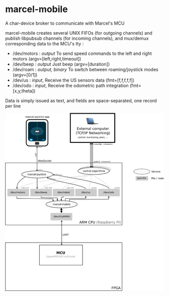 # marcel-mobile

A char-device broker to communicate with Marcel's MCU

marcel-mobile creates several UNIX FIFOs (for outgoing channels) and publish libpubsub channels (for incoming channels), and mux/demux corresponding data to the MCU's tty :
* /dev/motors : _output_ To send speed commands to the left and right motors (argv=[left,right,timeout])
* /dev/beep : _output_ Just beep (argv=[duration])
* /dev/roam : _output, binary_ To switch between roaming/joystick modes (argv=[0/1])
* /dev/us : _input_, Receive the US sensors data (fmt=[f,f,f,f,f])
* /dev/odo : _input_, Receive the odometric path integration (fmt=[x,y,theta])


Data is simply issued as text, and fields are space-separated, one record per line

![software-architecture](https://raw.githubusercontent.com/roule-marcel/stuff/master/doc/archi.png)
